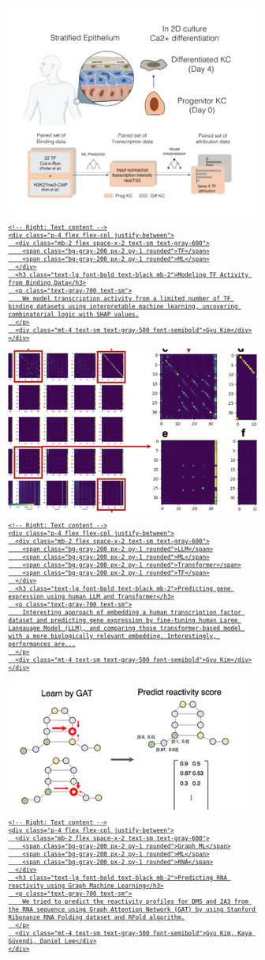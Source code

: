 <!-- Tailwind CDN (add in <head> if needed) -->
<link href="https://cdn.jsdelivr.net/npm/tailwindcss@2.2.19/dist/tailwind.min.css" rel="stylesheet">

<!-- Horizontal card container -->
<div class="space-y-6">

  <!-- Card -->
  <a href="/blog/blog-1/" class="flex flex-col md:flex-row bg-white rounded-xl shadow-md hover:shadow-xl transition-shadow duration-300 overflow-hidden">
    <!-- Left: Image -->
    <img class="w-full md:w-64 h-48 object-cover md:h-auto" src="/assets/project_pic1.png" alt="TF Modeling Image">

    <!-- Right: Text content -->
    <div class="p-4 flex flex-col justify-between">
      <div class="mb-2 flex space-x-2 text-sm text-gray-600">
        <span class="bg-gray-200 px-2 py-1 rounded">TF</span>
        <span class="bg-gray-200 px-2 py-1 rounded">ML</span>
      </div>
      <h3 class="text-lg font-bold text-black mb-2">Modeling TF Activity from Binding Data</h3>
      <p class="text-gray-700 text-sm">
        We model transcription activity from a limited number of TF binding datasets using interpretable machine learning, uncovering combinatorial logic with SHAP values.
      </p>
      <div class="mt-4 text-sm text-gray-500 font-semibold">Gyu Kim</div>
    </div>
  </a>

  <!-- Add more <a> cards below here for additional posts -->

  <!-- Card -->
  <a href="/blog/blog-1/" class="flex flex-col md:flex-row bg-white rounded-xl shadow-md hover:shadow-xl transition-shadow duration-300 overflow-hidden">
    <!-- Left: Image -->
    <img class="w-full md:w-64 h-48 object-cover md:h-auto" src="/blog/blog2.png" alt="TF Modeling Image">

    <!-- Right: Text content -->
    <div class="p-4 flex flex-col justify-between">
      <div class="mb-2 flex space-x-2 text-sm text-gray-600">
        <span class="bg-gray-200 px-2 py-1 rounded">LLM</span>
        <span class="bg-gray-200 px-2 py-1 rounded">ML</span>
        <span class="bg-gray-200 px-2 py-1 rounded">Transformer</span>
        <span class="bg-gray-200 px-2 py-1 rounded">TF</span>
      </div>
      <h3 class="text-lg font-bold text-black mb-2">Predicting gene expression using human LLM and Transformer</h3>
      <p class="text-gray-700 text-sm">
        Interesting approach of embedding a human transcription factor dataset and predicting gene expression by fine-tuning human Large Langauage Model (LLM), and comparing those transformer-based model with a more biologically relevant embedding. Interestingly, performances are...
      </p>
      <div class="mt-4 text-sm text-gray-500 font-semibold">Gyu Kim</div>
    </div>
  </a>

  <!-- Card -->
  <a href="https://medium.com/stanford-cs224w/enabling-prediction-of-rna-structure-from-sequences-by-estimating-chemical-probe-maps-with-graph-45faa6617717" class="flex flex-col md:flex-row bg-white rounded-xl shadow-md hover:shadow-xl transition-shadow duration-300 overflow-hidden">
    <!-- Left: Image -->
    <img class="w-full md:w-64 h-48 object-cover md:h-auto" src="/blog/blog1.png" alt="TF Modeling Image">

    <!-- Right: Text content -->
    <div class="p-4 flex flex-col justify-between">
      <div class="mb-2 flex space-x-2 text-sm text-gray-600">
        <span class="bg-gray-200 px-2 py-1 rounded">Graph ML</span>
        <span class="bg-gray-200 px-2 py-1 rounded">ML</span>
        <span class="bg-gray-200 px-2 py-1 rounded">RNA</span>
      </div>
      <h3 class="text-lg font-bold text-black mb-2">Predicting RNA reactivity using Graph Machine Learning</h3>
      <p class="text-gray-700 text-sm">
        We tried to predict the reactivity profiles for DMS and 2A3 from the RNA sequence using Graph Attention Network (GAT) by using Stanford Ribonanze RNA Folding dataset and RFold algorithm.
      </p>
      <div class="mt-4 text-sm text-gray-500 font-semibold">Gyu Kim, Kaya Güvendi, Daniel Lee</div>
    </div>
  </a>

</div>
